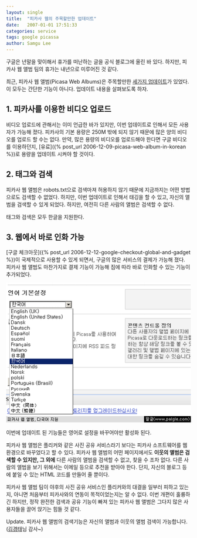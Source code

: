 ```yaml
---
layout: single
title:  "피카사 웹의 주목할만한 업데이트"
date:   2007-01-01 17:51:33
categories: service
tags: google picassa
author: Samgu Lee
---
```

구글은 년말을 맞이해서 휴가를 떠난하는 글을 공식 블로그에 올린 바 있다. 하지만, 피카사 웹 앨범 팀의 휴가는 내년으로 미루어진 것 같다.

최근, 피카사 웹 앨범(Picasa Web Albums)은 주목할만한 [세가지 업데이트](http://picasa.google.com/intl/en_US/web/whatsnew.html)가 있었다. 이 모두는 간단한 기능이 아니다. 업데이트 내용을 살펴보도록 하자.

## 1. 피카사를 이용한 비디오 업로드

비디오 업로드에 관해서는 이미 언급한 바가 있지만, 이번 업데이트로 인해서 모든 사용자가 가능해 졌다. 피카사의 기본 용량은 250M 밖에 되지 않기 때문에 많은 양의 비디오를 업로드 할 수는 없다. 만약, 많은 용량의 비디오를 업로드해야 한다면 구글 비디오를 이용하던지, [유료]({% post_url 2006-12-09-picasa-web-album-in-korean %})로 용량을 업데이트 시켜야 할 것이다.

## 2. 태그와 검색

피카사 웹 앨범은 robots.txt으로 검색마져 허용하지 않기 때문에 지금까지는 어떤 방법으로도 검색할 수 없었다. 하지만, 이번 업데이트로 인해서 태깅을 할 수 있고, 자신의 앨범을 검색할 수 있게 되었다. 하지만, 여전히 다른 사람의 앨범은 검색할 수 없다.

태그와 검색은 모두 한글을 지원한다.

## 3. 웹에서 바로 인화 가능

[구글 체크아웃]({% post_url 2006-12-12-google-checkout-global-and-gadget %})이 국제적으로 사용할 수 있게 되면서, 구글의 많은 서비스의 결제가 가능해 졌다. 피카사 웹 앨범도 마찬가지로 결제 기능이 가능해 짐에 따라 바로 인화할 수 있는 기능이 추가되었다.

![피카사 웹 앨범에 추가된 인화와 검색 기능](/assets/picasa-web-in-korean.gif)

이번에 업데이트 된 기능들은 영어로 설정을 바꾸어야만 활성화 된다.

피카사 웹 앨범은 플리커와 같은 사진 공유 서비스라기 보다는 피카사 소프트웨어를 웹 환경으로 바꾸었다고 할 수 있다. 피카사 웹 앨범의 어떤 페이지에서도 **이웃의 앨범은 검색할 수 있지만, 그 외에** 다른 사람의 앨범을 검색할 수 없고, 찾을 수 조차 없다. 다른 사람의 앨범을 보기 위해서는 이메일 등으로 추천을 받아야 한다. 단지, 자신의 블로그 등에 붙일 수 있는 HTML 코드를 만들어 줄 뿐이다.

피카사 웹 앨범 팀이 야후의 사진 공유 서비스인 플리커와의 대결을 일부러 피하고 있는지, 아니면 처음부터 피카사와의 연동이 목적이었는지는 알 수 없다. 이번 개편이 훌륭하긴 하지만, 정작 완전한 검색과 공유 기능이 빠져 있는 피카사 웹 앨범은 그다지 많은 사용자들을 끌어 앉기는 힘들 것 같다.

Update. 피카사 웹 앨범의 검색기능은 자신의 앨범과 이웃의 앨범 검색이 가능합니다.([김경태](http://revival.mireene.com/blog/)님 감사~)
